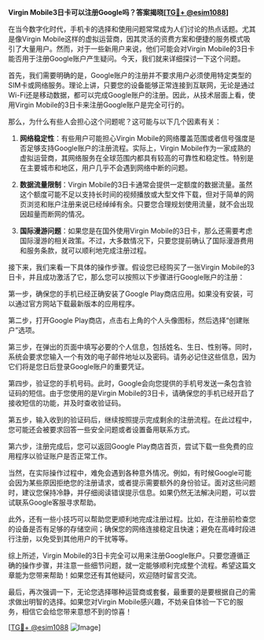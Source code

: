 **Virgin Mobile3日卡可以注册Google吗？答案揭晓[[TG💪+ @esim1088](https://t.me/s/esim1088)]**

在当今数字化时代，手机卡的选择和使用问题常常成为人们讨论的热点话题。尤其是像Virgin Mobile这样的虚拟运营商，因其灵活的资费方案和便捷的服务模式吸引了大量用户。然而，对于一些新用户来说，他们可能会对Virgin Mobile的3日卡能否用于注册Google账户产生疑问。今天，我们就来详细探讨一下这个问题。

首先，我们需要明确的是，Google账户的注册并不要求用户必须使用特定类型的SIM卡或网络服务。理论上讲，只要您的设备能够正常连接到互联网，无论是通过Wi-Fi还是移动数据，都可以完成Google账户的注册。因此，从技术层面上看，使用Virgin Mobile的3日卡来注册Google账户是完全可行的。

那么，为什么有些人会担心这个问题呢？这可能与以下几个因素有关：

1. **网络稳定性**：有些用户可能担心Virgin Mobile的网络覆盖范围或者信号强度是否足够支持Google账户的注册流程。实际上，Virgin Mobile作为一家成熟的虚拟运营商，其网络服务在全球范围内都具有较高的可靠性和稳定性。特别是在主要城市和地区，用户几乎不会遇到网络中断的问题。

2. **数据流量限制**：Virgin Mobile的3日卡通常会提供一定额度的数据流量。虽然这个额度可能不足以支持长时间的视频播放或大型文件下载，但对于简单的网页浏览和账户注册来说已经绰绰有余。只要您合理规划使用流量，就不会出现因超量而断网的情况。

3. **国际漫游问题**：如果您是在国外使用Virgin Mobile的3日卡，那么还需要考虑国际漫游的相关政策。不过，大多数情况下，只要您提前确认了国际漫游费用和服务条款，就可以顺利地完成注册过程。

接下来，我们来看一下具体的操作步骤。假设您已经购买了一张Virgin Mobile的3日卡，并且成功激活了它，那么您可以按照以下步骤进行Google账户的注册：

第一步，确保您的手机已经正确安装了Google Play商店应用。如果没有安装，可以通过官方网站下载最新版本的应用程序。

第二步，打开Google Play商店，点击右上角的个人头像图标，然后选择“创建账户”选项。

第三步，在弹出的页面中填写必要的个人信息，包括姓名、生日、性别等。同时，系统会要求您输入一个有效的电子邮件地址以及密码。请务必记住这些信息，因为它们将是您日后登录Google账户的重要凭证。

第四步，验证您的手机号码。此时，Google会向您提供的手机号发送一条包含验证码的短信。由于您使用的是Virgin Mobile的3日卡，请确保您的手机已经开启了接收短信的功能，并及时查收验证码。

第五步，输入收到的验证码后，继续按照提示完成剩余的注册流程。在此过程中，您可能还会被要求回答一些安全问题或者设置备用联系方式。

第六步，注册完成后，您可以返回Google Play商店首页，尝试下载一些免费的应用程序以验证账户是否正常工作。

当然，在实际操作过程中，难免会遇到各种意外情况。例如，有时候Google可能会因为某些原因拒绝您的注册请求，或者提示需要额外的身份验证。面对这些问题时，建议您保持冷静，并仔细阅读错误提示信息。如果仍然无法解决问题，可以尝试联系Google客服寻求帮助。

此外，还有一些小技巧可以帮助您更顺利地完成注册过程。比如，在注册前检查您的设备是否有足够的存储空间；确保您的网络连接稳定且快速；避免在高峰时段进行注册，以免受到其他用户的干扰等等。

综上所述，Virgin Mobile的3日卡完全可以用来注册Google账户。只要您遵循正确的操作步骤，并注意一些细节问题，就一定能够顺利完成整个流程。希望这篇文章能为您带来帮助！如果您还有其他疑问，欢迎随时留言交流。

最后，再次强调一下，无论您选择哪种运营商或套餐，最重要的是要根据自己的需求做出明智的选择。如果您对Virgin Mobile感兴趣，不妨亲自体验一下它的服务，相信它会给您带来意想不到的惊喜！

[[TG💪+ @esim1088](https://t.me/s/esim1088) ![Image](https://i.postimg.cc/4NQfJmqS/Snipaste-2025-05-13-00-14-12.png)]